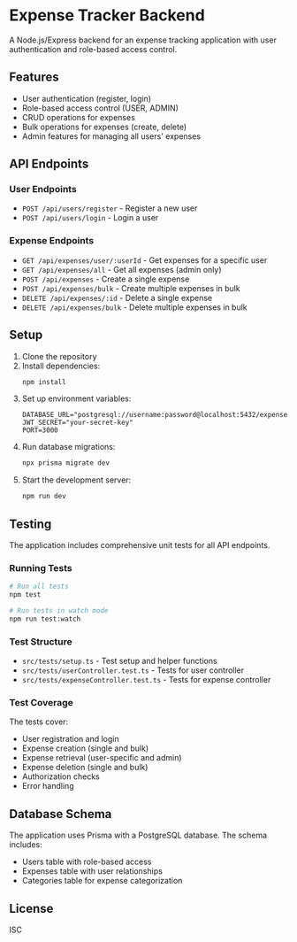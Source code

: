 # Expense Tracker Backend

A Node.js/Express backend for an expense tracking application with user authentication and role-based access control.

## Features

- User authentication (register, login)
- Role-based access control (USER, ADMIN)
- CRUD operations for expenses
- Bulk operations for expenses (create, delete)
- Admin features for managing all users' expenses

## API Endpoints

### User Endpoints

- `POST /api/users/register` - Register a new user
- `POST /api/users/login` - Login a user

### Expense Endpoints

- `GET /api/expenses/user/:userId` - Get expenses for a specific user
- `GET /api/expenses/all` - Get all expenses (admin only)
- `POST /api/expenses` - Create a single expense
- `POST /api/expenses/bulk` - Create multiple expenses in bulk
- `DELETE /api/expenses/:id` - Delete a single expense
- `DELETE /api/expenses/bulk` - Delete multiple expenses in bulk

## Setup

1. Clone the repository
2. Install dependencies:
   ```bash
   npm install
   ```
3. Set up environment variables:
   ```
   DATABASE_URL="postgresql://username:password@localhost:5432/expense_tracker"
   JWT_SECRET="your-secret-key"
   PORT=3000
   ```
4. Run database migrations:
   ```bash
   npx prisma migrate dev
   ```
5. Start the development server:
   ```bash
   npm run dev
   ```

## Testing

The application includes comprehensive unit tests for all API endpoints.

### Running Tests

```bash
# Run all tests
npm test

# Run tests in watch mode
npm run test:watch
```

### Test Structure

- `src/tests/setup.ts` - Test setup and helper functions
- `src/tests/userController.test.ts` - Tests for user controller
- `src/tests/expenseController.test.ts` - Tests for expense controller

### Test Coverage

The tests cover:
- User registration and login
- Expense creation (single and bulk)
- Expense retrieval (user-specific and admin)
- Expense deletion (single and bulk)
- Authorization checks
- Error handling

## Database Schema

The application uses Prisma with a PostgreSQL database. The schema includes:

- Users table with role-based access
- Expenses table with user relationships
- Categories table for expense categorization

## License

ISC 